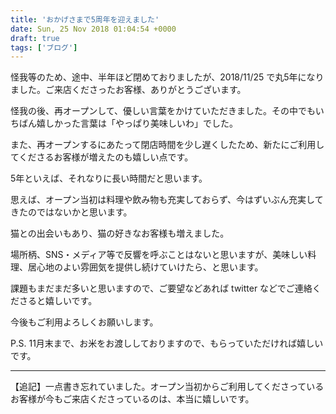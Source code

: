 ```yaml
---
title: 'おかげさまで5周年を迎えました'
date: Sun, 25 Nov 2018 01:04:54 +0000
draft: true
tags: ['ブログ']
---
```


怪我等のため、途中、半年ほど閉めておりましたが、2018/11/25 で丸5年になりました。ご来店くださったお客様、ありがとうございます。

怪我の後、再オープンして、優しい言葉をかけていただきました。その中でもいちばん嬉しかった言葉は「やっぱり美味しいわ」でした。

また、再オープンするにあたって閉店時間を少し遅くしたため、新たにご利用してくださるお客様が増えたのも嬉しい点です。

5年といえば、それなりに長い時間だと思います。

思えば、オープン当初は料理や飲み物も充実しておらず、今はずいぶん充実してきたのではないかと思います。

猫との出会いもあり、猫の好きなお客様も増えました。

場所柄、SNS・メディア等で反響を呼ぶことはないと思いますが、美味しい料理、居心地のよい雰囲気を提供し続けていけたら、と思います。

課題もまだまだ多いと思いますので、ご要望などあれば twitter などでご連絡くださると嬉しいです。

今後もご利用よろしくお願いします。

P.S. 11月末まで、お米をお渡ししておりますので、もらっていただければ嬉しいです。

* * *

【追記】一点書き忘れていました。オープン当初からご利用してくださっているお客様が今もご来店くださっているのは、本当に嬉しいです。